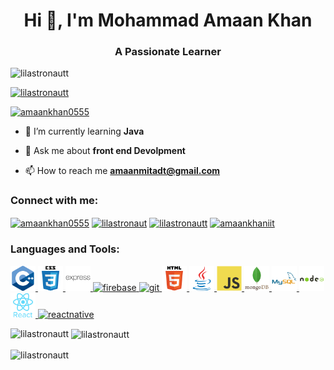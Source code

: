 <h1 align="center">Hi 👋, I'm Mohammad Amaan Khan</h1>
<h3 align="center">A Passionate Learner</h3>


<p align="left"> <img src="https://komarev.com/ghpvc/?username=lilastronautt&label=Profile%20views&color=0e75b6&style=flat" alt="lilastronautt" /> </p>

<p align="left"> <a href="https://github.com/ryo-ma/github-profile-trophy"><img src="https://github-profile-trophy.vercel.app/?username=lilastronautt" alt="lilastronautt" /></a> </p>

<p align="left"> <a href="https://twitter.com/amaankhan0555" target="blank"><img src="https://img.shields.io/twitter/follow/amaankhan0555?logo=twitter&style=for-the-badge" alt="amaankhan0555" /></a> </p>

- 🌱 I’m currently learning **Java**

- 💬 Ask me about **front end Devolpment**

- 📫 How to reach me **amaanmitadt@gmail.com**

<h3 align="left">Connect with me:</h3>
<p align="left">
<a href="https://twitter.com/amaankhan0555" target="blank"><img align="center" src="https://raw.githubusercontent.com/rahuldkjain/github-profile-readme-generator/master/src/images/icons/Social/twitter.svg" alt="amaankhan0555" height="30" width="40" /></a>
<a href="https://linkedin.com/in/lilastronaut" target="blank"><img align="center" src="https://raw.githubusercontent.com/rahuldkjain/github-profile-readme-generator/master/src/images/icons/Social/linked-in-alt.svg" alt="lilastronaut" height="30" width="40" /></a>
<a href="https://codesandbox.com/lilastronautt" target="blank"><img align="center" src="https://raw.githubusercontent.com/rahuldkjain/github-profile-readme-generator/master/src/images/icons/Social/codesandbox.svg" alt="lilastronautt" height="30" width="40" /></a>
<a href="https://www.hackerrank.com/amaankhaniit" target="blank"><img align="center" src="https://raw.githubusercontent.com/rahuldkjain/github-profile-readme-generator/master/src/images/icons/Social/hackerrank.svg" alt="amaankhaniit" height="30" width="40" /></a>
</p>

<h3 align="left">Languages and Tools:</h3>
<p align="left"> <a href="https://www.w3schools.com/cpp/" target="_blank" rel="noreferrer"> <img src="https://raw.githubusercontent.com/devicons/devicon/master/icons/cplusplus/cplusplus-original.svg" alt="cplusplus" width="40" height="40"/> </a> <a href="https://www.w3schools.com/css/" target="_blank" rel="noreferrer"> <img src="https://raw.githubusercontent.com/devicons/devicon/master/icons/css3/css3-original-wordmark.svg" alt="css3" width="40" height="40"/> </a> <a href="https://expressjs.com" target="_blank" rel="noreferrer"> <img src="https://raw.githubusercontent.com/devicons/devicon/master/icons/express/express-original-wordmark.svg" alt="express" width="40" height="40"/> </a> <a href="https://firebase.google.com/" target="_blank" rel="noreferrer"> <img src="https://www.vectorlogo.zone/logos/firebase/firebase-icon.svg" alt="firebase" width="40" height="40"/> </a> <a href="https://git-scm.com/" target="_blank" rel="noreferrer"> <img src="https://www.vectorlogo.zone/logos/git-scm/git-scm-icon.svg" alt="git" width="40" height="40"/> </a> <a href="https://www.w3.org/html/" target="_blank" rel="noreferrer"> <img src="https://raw.githubusercontent.com/devicons/devicon/master/icons/html5/html5-original-wordmark.svg" alt="html5" width="40" height="40"/> </a> <a href="https://www.java.com" target="_blank" rel="noreferrer"> <img src="https://raw.githubusercontent.com/devicons/devicon/master/icons/java/java-original.svg" alt="java" width="40" height="40"/> </a> <a href="https://developer.mozilla.org/en-US/docs/Web/JavaScript" target="_blank" rel="noreferrer"> <img src="https://raw.githubusercontent.com/devicons/devicon/master/icons/javascript/javascript-original.svg" alt="javascript" width="40" height="40"/> </a> <a href="https://www.mongodb.com/" target="_blank" rel="noreferrer"> <img src="https://raw.githubusercontent.com/devicons/devicon/master/icons/mongodb/mongodb-original-wordmark.svg" alt="mongodb" width="40" height="40"/> </a> <a href="https://www.mysql.com/" target="_blank" rel="noreferrer"> <img src="https://raw.githubusercontent.com/devicons/devicon/master/icons/mysql/mysql-original-wordmark.svg" alt="mysql" width="40" height="40"/> </a> <a href="https://nodejs.org" target="_blank" rel="noreferrer"> <img src="https://raw.githubusercontent.com/devicons/devicon/master/icons/nodejs/nodejs-original-wordmark.svg" alt="nodejs" width="40" height="40"/> </a> <a href="https://reactjs.org/" target="_blank" rel="noreferrer"> <img src="https://raw.githubusercontent.com/devicons/devicon/master/icons/react/react-original-wordmark.svg" alt="react" width="40" height="40"/> </a> <a href="https://reactnative.dev/" target="_blank" rel="noreferrer"> <img src="https://reactnative.dev/img/header_logo.svg" alt="reactnative" width="40" height="40"/> </a> </p>

<p><img align="left" src="https://github-readme-stats.vercel.app/api/top-langs?username=lilastronautt&show_icons=true&locale=en&layout=compact" alt="lilastronautt" /></p>

<p>&nbsp;<img align="center" src="https://github-readme-stats.vercel.app/api?username=lilastronautt&show_icons=true&locale=en" alt="lilastronautt" /></p>

<p><img align="center" src="https://github-readme-streak-stats.herokuapp.com/?user=lilastronautt&" alt="lilastronautt" /></p>




<!---
lilastronautt/lilastronautt is a ✨ special ✨ repository because its `README.md` (this file) appears on your GitHub profile.
You can click the Preview link to take a look at your changes.
--->
